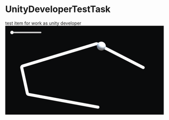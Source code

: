 # UnityDeveloperTestTask
test item for work as unity developer 
![This is an image](BallClickMove.png)

